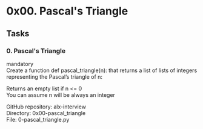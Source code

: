 # 0x00. Pascal's Triangle

## Tasks
### 0. Pascal's Triangle
mandatory  
Create a function def pascal_triangle(n): that returns a list of lists of integers representing the Pascal’s triangle of n:

Returns an empty list if n <= 0  
You can assume n will be always an integer  

GitHub repository: alx-interview  
Directory: 0x00-pascal_triangle  
File: 0-pascal_triangle.py  
